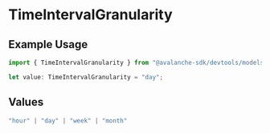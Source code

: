 # TimeIntervalGranularity

## Example Usage

```typescript
import { TimeIntervalGranularity } from "@avalanche-sdk/devtools/models/components";

let value: TimeIntervalGranularity = "day";
```

## Values

```typescript
"hour" | "day" | "week" | "month"
```